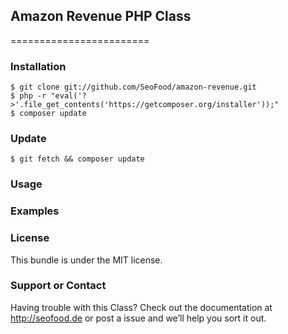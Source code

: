 ## Amazon Revenue PHP Class
========================

### Installation
```
$ git clone git://github.com/SeoFood/amazon-revenue.git
$ php -r "eval('?>'.file_get_contents('https://getcomposer.org/installer'));"
$ composer update
```
### Update
```
$ git fetch && composer update
```

### Usage

### Examples

### License

This bundle is under the MIT license.

### Support or Contact
Having trouble with this Class? Check out the documentation at http://seofood.de or post a issue and we’ll help you sort it out.